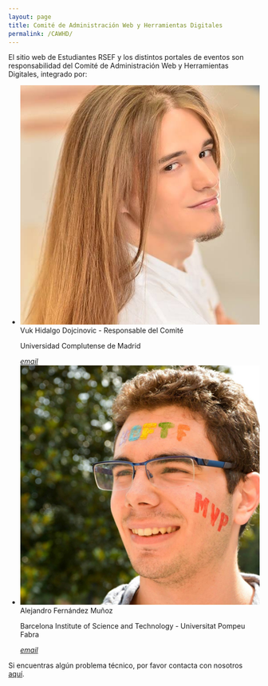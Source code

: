 ```yaml
---
layout: page
title: Comité de Administración Web y Herramientas Digitales
permalink: /CAWHD/
---
```


El sitio web de Estudiantes RSEF y los distintos portales de eventos son responsabilidad del Comité de Administración Web y Herramientas Digitales, integrado por:

<ul class="collection">
 <li class="collection-item avatar">
    <img src="/img/colaboradores/vuk.jpg" alt="" class="circle">
    <span class="title">Vuk Hidalgo Dojcinovic - Responsable del Comité</span>
    <p>Universidad Complutense de Madrid</p>
    <a href="mailto:" class="secondary-content"><i class="material-icons">email</i></a>
  </li>
  <li class="collection-item avatar">
    <img src="/img/junta/alex.jpg" alt="" class="circle">
    <span class="title">Alejandro Fernández Muñoz</span>
    <p>Barcelona Institute of Science and Technology - Universitat Pompeu Fabra</p>
    <a href="mailto:" class="secondary-content"><i class="material-icons">email</i></a>
  </li>
</ul>

Si encuentras algún problema técnico, por favor contacta con nosotros <a href="mailto:estudiantes@rsef.es">aquí</a>.
